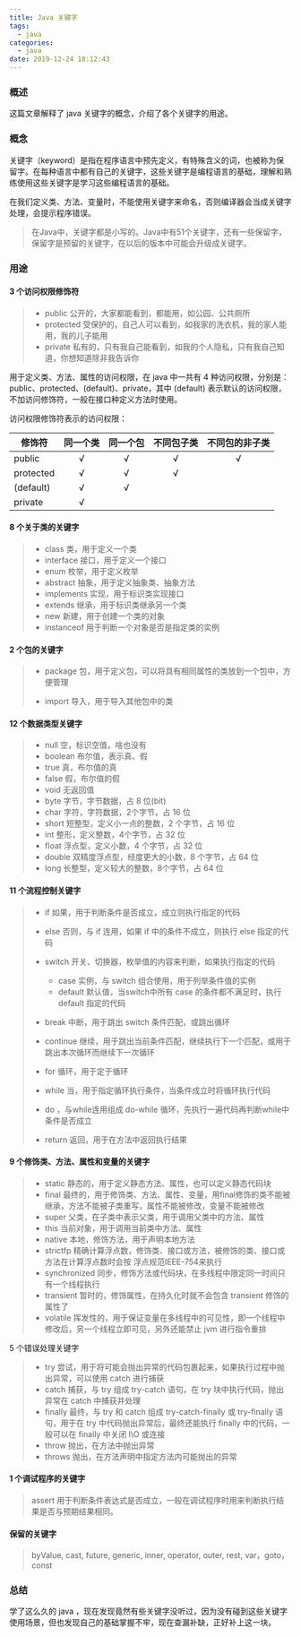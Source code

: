 ```yaml
---
title: Java 关键字
tags:
  - java 
categories:
  - java
date: 2019-12-24 18:12:43
---
```


### 概述

这篇文章解释了 java 关键字的概念，介绍了各个关键字的用途。

### 概念

关键字（keyword）是指在程序语言中预先定义，有特殊含义的词，也被称为保留字。在每种语言中都有自己的关键字，这些关键字是编程语言的基础，理解和熟练使用这些关键字是学习这些编程语言的基础。

在我们定义类、方法、变量时，不能使用关键字来命名，否则编译器会当成关键字处理，会提示程序错误。

> 在Java中，关键字都是小写的。Java中有51个关键字，还有一些保留字，保留字是预留的关键字，在以后的版本中可能会升级成关键字。

<!-- more -->

### 用途

#### 3 个访问权限修饰符

> - public 公开的，大家都能看到，都能用，如公园、公共厕所
> - protected 受保护的，自己人可以看到，如我家的洗衣机，我的家人能用，我的儿子能用
> - private 私有的，只有我自己能看到，如我的个人隐私，只有我自己知道，你想知道除非我告诉你

用于定义类、方法、属性的访问权限，在 java 中一共有 4 种访问权限，分别是：public、protected、(default)、private，其中 (default) 表示默认的访问权限，不加访问修饰符，一般在接口种定义方法时使用。

访问权限修饰符表示的访问权限：

| 修饰符    | 同一个类 | 同一个包 | 不同包子类 | 不同包的非子类 |
| --------- | :------: | :------: | :--------: | :------------: |
| public    |    √     |    √     |     √      |       √        |
| protected |    √     |    √     |     √      |                |
| (default) |    √     |    √     |            |                |
| private   |    √     |          |            |                |

#### 8 个关于类的关键字

> - class 类，用于定义一个类
> - interface 接口，用于定义一个接口
> - enum 枚举，用于定义枚举
> - abstract 抽象，用于定义抽象类、抽象方法
> - implements 实现，用于标识类实现接口
> - extends 继承，用于标识类继承另一个类
> - new 新建，用于创建一个类的对象
> - instanceof 用于判断一个对象是否是指定类的实例

#### 2 个包的关键字

> - package 包，用于定义包，可以将具有相同属性的类放到一个包中，方便管理
>
> - import 导入，用于导入其他包中的类

#### 12 个数据类型关键字

> - null 空，标识空值，啥也没有
> - boolean 布尔值，表示真、假
> - true 真，布尔值的真
> - false 假，布尔值的假
> - void 无返回值
> - byte 字节，字节数据，占 8 位(bit)
> - char 字符，字符数据，2个字节，占 16 位
> - short 短整型，定义小一点的整数，2 个字节，占 16 位
> - int 整形，定义整数，4个字节，占 32 位
> - float 浮点型，定义小数，4 个字节，占 32 位
> - double 双精度浮点型，经度更大的小数，8 个字节，占 64 位
> - long 长整型，定义较大的整数，8个字节，占 64 位

#### 11 个流程控制关键字

> - if 如果，用于判断条件是否成立，成立则执行指定的代码
>
> - else 否则，与 if 连用，如果 if 中的条件不成立，则执行 else 指定的代码
> - switch 开关、切换器，枚举值的内容来判断，如果执行指定的代码
>   - case 实例，与 switch 组合使用，用于列举条件值的实例
>   - default 默认值，当switch中所有 case 的条件都不满足时，执行 default 指定的代码
> - break 中断，用于跳出 switch 条件匹配，或跳出循环
> - continue 继续，用于跳出当前条件匹配，继续执行下一个匹配，或用于跳出本次循环而继续下一次循环
> - for 循环，用于定于循环
> - while 当，用于指定循环执行条件，当条件成立时将循环执行代码
> - do ，与while连用组成 do-while 循环，先执行一遍代码再判断while中条件是否成立
> - return 返回，用于在方法中返回执行结果

#### 9 个修饰类、方法、属性和变量的关键字 

> - static 静态的，用于定义静态方法、属性，也可以定义静态代码块
> - final 最终的，用于修饰类、方法、属性、变量，用final修饰的类不能被继承，方法不能被子类重写，属性不能被修改，变量不能被修改
> - super 父类，在子类中表示父类，用于调用父类中的方法、属性
> - this 当前对象，用于调用当前类中方法、属性
> - native 本地，修饰方法，用于声明本地方法
> - strictfp 精确计算浮点数，修饰类、接口或方法，被修饰的类、接口或方法在计算浮点数时会按 浮点规范IEEE-754来执行
> - synchronized 同步，修饰方法或代码块，在多线程中限定同一时间只有一个线程执行
> - transient 暂时的，修饰属性，在持久化时就不会包含 transient 修饰的属性了
> - volatile 挥发性的，用于保证变量在多线程中的可见性，即一个线程中修改后，另一个线程立即可见，另外还能禁止 jvm 进行指令重排

5 个错误处理关键字

> - try 尝试，用于将可能会抛出异常的代码包裹起来，如果执行过程中抛出异常，可以使用 catch 进行捕获
> - catch 捕获，与 try 组成 try-catch 语句，在 try 块中执行代码，抛出异常在 catch 中捕获并处理
> - finally 最终，与 try 和 catch 组成 try-catch-finally 或 try-finally 语句，用于在 try 中代码抛出异常后，最终还能执行 finally 中的代码，一般可以在 finally 中关闭 I\O 或连接
> - throw 抛出，在方法中抛出异常
> - throws 抛出，在方法声明中指定方法内可能抛出的异常

#### 1 个调试程序的关键字

> assert 用于判断条件表达式是否成立，一般在调试程序时用来判断执行结果是否与预期结果相同。

#### 保留的关键字

> byValue, cast, future, generic, inner, operator, outer, rest,  var，goto，const


### 总结

学了这么久的 java ，现在发现竟然有些关键字没听过，因为没有碰到这些关键字使用场景，但也发现自己的基础掌握不牢，现在查漏补缺，正好补上这一块。


